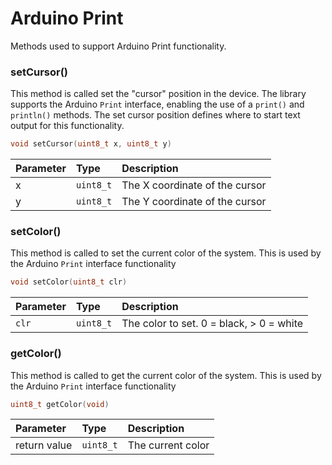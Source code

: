 # Arduino Print

Methods used to support Arduino Print functionality.

### setCursor()

This method is called set the "cursor" position in the device. The library supports the Arduino `Print` interface, enabling the use of a `print()` and `println()` methods. The set cursor position defines where to start text output for this functionality.

```c++
void setCursor(uint8_t x, uint8_t y)
```

| Parameter | Type | Description |
| :--- | :--- | :--- |
| x | `uint8_t` | The X coordinate of the cursor|
| y | `uint8_t` | The Y coordinate of the cursor|

### setColor()

This method is called to set the current color of the system. This is used by the Arduino `Print` interface functionality


```c++
void setColor(uint8_t clr)
```

| Parameter | Type | Description |
| :--- | :--- | :--- |
| `clr` | `uint8_t` | The color to set. 0 = black, > 0 = white|

### getColor()

This method is called to get the current color of the system. This is used by the Arduino `Print` interface functionality


```c++
uint8_t getColor(void)
```

| Parameter | Type | Description |
| :--- | :--- | :--- |
| return value| `uint8_t` | The current color|


